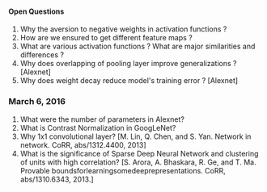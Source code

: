 #### Open Questions
1. Why the aversion to negative weights in activation functions ?
2. How are we ensured to get different feature maps ?
3. What are various activation functions ? What are major similarities and differences ?
4. Why does overlapping of pooling layer improve generalizations ? [Alexnet]
5. Why does weight decay reduce model's training error ? [Alexnet]


### March 6, 2016
1. What were the number of parameters in Alexnet?
2. What is Contrast Normalization in GoogLeNet?
3. Why 1x1 convolutional layer? [M. Lin, Q. Chen, and S. Yan. Network in network. CoRR, abs/1312.4400, 2013]
4. What is the significance of Sparse Deep Neural Network and clustering of units with high correlation? [S. Arora, A. Bhaskara, R. Ge, and T. Ma. Provable boundsforlearningsomedeeprepresentations. CoRR, abs/1310.6343, 2013.]
